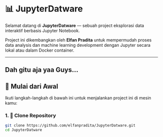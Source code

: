 # 📊 JupyterDatware

Selamat datang di **JupyterDatware** — sebuah project eksplorasi data interaktif berbasis Jupyter Notebook.

Project ini dikembangkan oleh **Elfan Pradita** untuk mempermudah proses data analysis dan machine learning development dengan Jupyter secara lokal atau dalam Docker container.

---

## Dah gitu aja yaa Guys...

## 🚀 Mulai dari Awal

Ikuti langkah-langkah di bawah ini untuk menjalankan project ini di mesin kamu:

### 1. 🔁 Clone Repository

```bash
git clone https://github.com/elfanpradita/JupyterDatware.git
cd JupyterDatware
